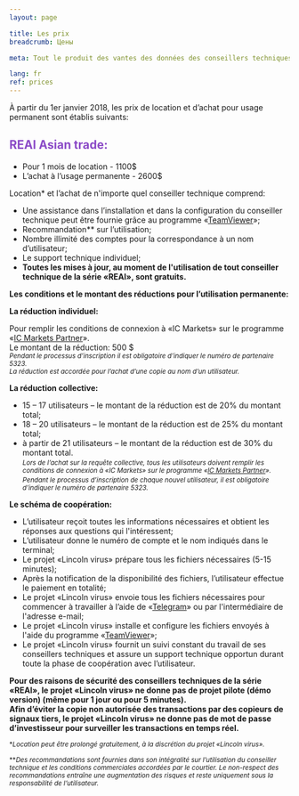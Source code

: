 ```yaml
---
layout: page

title: Les prix
breadcrumb: Цены

meta: Tout le produit des vantes des données des conseillers techniques sera utilisé pour la charité.

lang: fr
ref: prices
---
```


À partir du 1er janvier 2018, les prix de location et d’achat pour usage permanent sont établis suivants:

## <span style="color:#8b4ac7">REAl Asian trade:</span>

- Pour 1 mois de location - 1100$  
- L’achat à l’usage permanente - 2600$

Location* et l’achat de n'importe quel conseiller technique comprend:

- Une assistance dans  l’installation et dans la configuration du conseiller technique peut être fournie grâce au programme «<a href="https://www.teamviewer.com/" target="_blank">TeamViewer</a>»;  
- Recommandation** sur l’utilisation;  
- Nombre illimité des comptes pour la correspondance à un nom d’utilisateur;  
- Le support technique individuel;  
- **Toutes les mises à jour, au moment de l'utilisation de tout conseiller technique de la série «REAl», sont gratuits.**  

**Les conditions et le montant des réductions pour l’utilisation permanente:**  

**La réduction individuel:**  

Pour remplir les conditions de connexion à «IC Markets» sur le programme «<a href="https://lincolnvirus.com/fr/ea/ic_markets" target="_blank">IC Markets Partner</a>».  
Le montant de la réduction: 500 $  
<small>_Pendant le processus d’inscription il est obligatoire d’indiquer le numéro de partenaire 5323._</small>  
<small>_La réduction est accordée pour l’achat d’une copie au nom d’un utilisateur._</small>  

**La réduction collective:**  

- 15 – 17 utilisateurs – le montant de la réduction est de 20% du montant total;  
- 18 – 20 utilisateurs – le montant de la réduction est de 25% du montant total;  
- à partir de 21 utilisateurs – le montant de la réduction est de 30% du montant total.  
<small>_Lors de l’achat sur la requête collective, tous les utilisateurs doivent remplir les conditions de connexion à «IC Markets» sur le programme «<a href="https://lincolnvirus.com/fr/ea/ic_markets" target="_blank">IC Markets Partner</a>»._</small>  
<small>_Pendant le processus d’inscription de chaque nouvel utilisateur, il est obligatoire d’indiquer le numéro de partenaire 5323._</small>  

**Le schéma de coopération:**  

- L’utilisateur reçoit toutes les informations nécessaires et obtient les réponses aux questions qui l'intéressent;  
- L’utilisateur donne le numéro de compte et le nom indiqués dans le terminal;  
- Le projet «Lincoln virus» prépare tous les fichiers nécessaires (5-15 minutes);  
- Après la notification de la disponibilité des fichiers, l’utilisateur effectue le paiement en totalité;  
- Le projet «Lincoln virus» envoie tous les fichiers nécessaires pour commencer à travailler à l’aide de «<a href="https://t.me/chutkoy" target="_blank">Telegram</a>» ou par l'intermédiaire de l'adresse e-mail;  
- Le projet «Lincoln virus» installe et configure les fichiers envoyés à l'aide du programme «<a href="https://www.teamviewer.com/" target="_blank">TeamViewer</a>»;  
- Le projet «Lincoln virus» fournit un suivi constant du travail de ses conseillers techniques et assure un support technique opportun durant toute la phase de coopération avec l’utilisateur.  

**Pour des raisons de sécurité des conseillers techniques de la série «REAl», le projet «Lincoln virus» ne donne pas de projet pilote (démo version) (même pour 1 jour ou pour 5 minutes).**  
**Afin d’éviter la copie non autorisée des transactions par des copieurs de signaux tiers, le projet «Lincoln virus» ne donne pas de mot de passe d’investisseur pour surveiller les transactions en temps réel.**  

<small>\*_Location peut être prolongé gratuitement, à la discrétion du projet «Lincoln virus»._</small>

<small>\*\*_Des recommandations sont fournies dans son intégralité sur l’utilisation du conseiller technique et les conditions commerciales accordées par le courtier. Le non-respect des recommandations entraîne une augmentation des risques et reste uniquement sous la responsabilité de l’utilisateur._</small>
